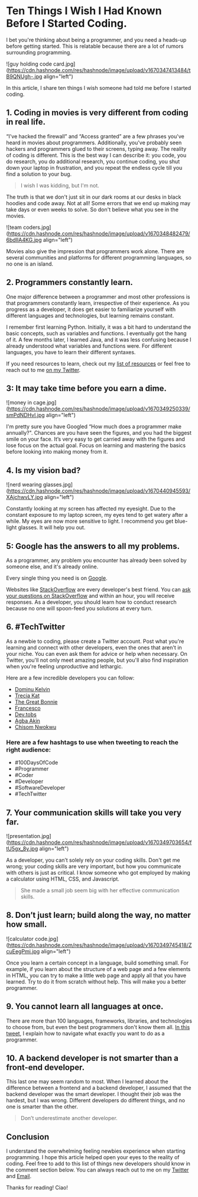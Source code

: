 # Ten Things I Wish I Had Known Before I Started Coding.

I bet you're thinking about being a programmer, and you need a heads-up before getting started. This is relatable because there are a lot of rumors surrounding programming. 

![guy holding code card.jpg](https://cdn.hashnode.com/res/hashnode/image/upload/v1670347413484/tB9QNUgh-.jpg align="left")

In this article, I share ten things I wish someone had told me before I started coding.

## 1. Coding in movies is very different from coding in real life.
“I've hacked the firewall” and “Access granted” are a few phrases you've heard in movies about programmers. Additionally, you've probably seen hackers and programmers glued to their screens, typing away. The reality of coding is different. This is the best way I can describe it: you code, you do research, you do additional research, you continue coding, you shut down your laptop in frustration, and you repeat the endless cycle till you find a solution to your bug. 

> I wish I was kidding, but I'm not.

The truth is that we don't just sit in our dark rooms at our desks in black hoodies and code away. Not at all! Some errors that we end up making may take days or even weeks to solve. So don't believe what you see in the movies. 

![team coders.jpg](https://cdn.hashnode.com/res/hashnode/image/upload/v1670348482479/6bdIIA4KG.jpg align="left")

Movies also give the impression that programmers work alone. There are several communities and platforms for different programming languages, so no one is an island. 

## 2. Programmers constantly learn. 
One major difference between a programmer and most other professions is that programmers constantly learn, irrespective of their experience. As you progress as a developer, it does get easier to familiarize yourself with different languages and technologies, but learning remains constant. 

I remember first learning Python. Initially, it was a bit hard to understand the basic concepts, such as variables and functions. I eventually got the hang of it. A few months later, I learned Java, and it was less confusing because I already understood what variables and functions were. For different languages, you have to learn their different syntaxes. 

If you need resources to learn, check out my [list of resources](https://itsjustchioma.hashnode.dev/page-resources) or feel free to reach out to me [on my Twitter](https://twitter.com/itsjustchioma). 

## 3: It may take time before you earn a dime. 

![money in cage.jpg](https://cdn.hashnode.com/res/hashnode/image/upload/v1670349250339/smPdNDHvl.jpg align="left")

I'm pretty sure you have Googled “How much does a programmer make annually?". Chances are you have seen the figures, and you had the biggest smile on your face. It’s very easy to get carried away with the figures and lose focus on the actual goal. Focus on learning and mastering the basics before looking into making money from it. 

## 4. Is my vision bad? 

![nerd wearing glasses.jpg](https://cdn.hashnode.com/res/hashnode/image/upload/v1670440945593/XAjchwvLY.jpg align="left")

Constantly looking at my screen has affected my eyesight. Due to the constant exposure to my laptop screen, my eyes tend to get watery after a while. My eyes are now more sensitive to light. I recommend you get blue-light glasses. It will help you out. 

## 5: Google has the answers to all my problems.

As a programmer, any problem you encounter has already been solved by someone else, and it's already online.

Every single thing you need is on [Google](https://www.google.com/). 

Websites like [StackOverflow](https://stackoverflow.com/) are every developer's best friend. You can [ask your questions on StackOverflow](https://stackoverflow.com/questions/ask) and within an hour, you will receive responses. As a developer, you should learn how to conduct research because no one will spoon-feed you solutions at every turn.

## 6. #TechTwitter

As a newbie to coding, please create a Twitter account. Post what you're learning and connect with other developers, even the ones that aren't in your niche. You can even ask them for advice or help when necessary. On Twitter, you'll not only meet amazing people, but you'll also find inspiration when you're feeling unproductive and lethargic. 

Here are a few incredible developers you can follow:
- [Dominu Kelvin](https://twitter.com/Dominus_Kelvin)
- [Trecia Kat](https://twitter.com/TreciaKS)
- [The Great Bonnie](https://twitter.com/The_GreatBonnie)
- [Francesco](https://twitter.com/FrancescoCiull4)
- [Dev.tobs](https://twitter.com/DevTobs)
- [Agba Akin](https://twitter.com/Kynsofficial)
- [Chisom Nwokwu](https://twitter.com/tech_queen)

### Here are a few hashtags to use when tweeting to reach the right audience: 
- #100DaysOfCode 
- #Programmer 
- #Coder
- #Developer 
- #SoftwareDeveloper
- #TechTwitter

## 7. Your communication skills will take you very far.

![presentation.jpg](https://cdn.hashnode.com/res/hashnode/image/upload/v1670349703654/ftU5gx_8y.jpg align="left")

As a developer, you can’t solely rely on your coding skills. Don't get me wrong; your coding skills are very important, but how you communicate with others is just as critical. I know someone who got employed by making a calculator using HTML, CSS, and Javascript. 

> She made a small job seem big with her effective communication skills. 

## 8. Don’t just learn; build along the way, no matter how small.

![calculator code.jpg](https://cdn.hashnode.com/res/hashnode/image/upload/v1670349745418/ZcuEegPmi.jpg align="left")

Once you learn a certain concept in a language, build something small. For example, if you learn about the structure of a web page and a few elements in HTML, you can try to make a little web page and apply all that you have learned. Try to do it from scratch without help. This will make you a better programmer. 

## 9. You cannot learn all languages at once. 

There are more than 100 languages, frameworks, libraries, and technologies to choose from, but even the best programmers don't know them all. [In this tweet](https://twitter.com/itsjustchioma/status/1583488913749856256), I explain how to navigate what exactly you want to do as a programmer. 

## 10. A backend developer is not smarter than a front-end developer.
This last one may seem random to most. When I learned about the difference between a frontend and a backend developer, I assumed that the backend developer was the smart developer. I thought their job was the hardest, but I was wrong. Different developers do different things, and no one is smarter than the other. 

> Don’t underestimate another developer.

## Conclusion
I understand the overwhelming feeling newbies experience when starting programming. I hope this article helped open your eyes to the reality of coding. Feel free to add to this list of things new developers should know in the comment section below. 
You can always reach out to me on my [Twitter](https://twitter.com/itsjustchioma) and [Email](mailto:[chiomacodes@gmail.com]). 

Thanks for reading! Ciao!




